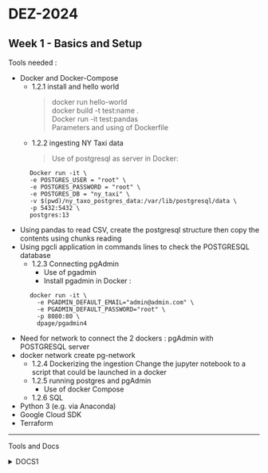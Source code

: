 # DEZ-2024
## Week 1 - Basics and Setup


Tools needed :
  - Docker and Docker-Compose
    - 1.2.1 install and hello world
      > docker run hello-world \
      > docker build -t test:name .\
      > Docker run -it test:pandas \
      > Parameters and using of Dockerfile 
    - 1.2.2 ingesting NY Taxi data
      > Use of postgresql as server in Docker: 
```
      Docker run -it \
      -e POSTGRES_USER = "root" \
      -e POSTGRES_PASSWORD = "root" \
      -e POSTGRES_DB = "ny_taxi" \
      -v $(pwd)/ny_taxo_postgres_data:/var/lib/postgresql/data \
      -p 5432:5432 \
      postgres:13 
``` 
  - Using pandas to read CSV, create the postgresql structure then copy the contents using chunks reading
  - Using pgcli application in commands lines to check the POSTGRESQL database
    - 1.2.3 Connecting pgAdmin
      - Use of pgadmin
      - Install pgadmin in Docker :
```
      docker run -it \
        -e PGADMIN_DEFAULT_EMAIL="admin@admin.com" \
        -e PGADMIN_DEFAULT_PASSWORD="root" \
        -p 8080:80 \
        dpage/pgadmin4
```      
  - Need for network to connect the 2 dockers : pgAdmin with POSTGRESQL server
  - docker network create pg-network
    - 1.2.4 Dockerizing the ingestion
      Change the jupyter notebook to a script that could be launched in a docker
    - 1.2.5 running postgres and pgAdmin
      - Use of docker Compose
    - 1.2.6 SQL
  - Python 3 (e.g. via Anaconda)
  - Google Cloud SDK
  - Terraform








---
Tools and Docs

<details>
<summary>DOCS1</summary>      
  - [XYZ](https://url.com/) General
  - [XYW](url2) Lien 2
</details>

